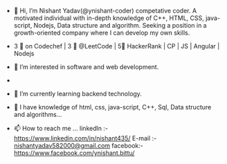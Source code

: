 - 👋 Hi, I’m Nishant Yadav(@ynishant-coder) competative coder.
A motivated individual with in-depth knowledge of C++, HTML, CSS, java-script, Nodejs, Data structure and algorithm. Seeking a position in a growth-oriented company where I can develop my own skills. 
- 3 🌟 on Codechef | 3 🌟 @LeetCode | 5🌟 HackerRank | CP  | JS | Angular | Nodejs 
- 👀 I’m interested in software and web development.
- 
- 🌱 I’m currently learning backend technology.

- 💞️ I have knowledge of html, css, java-script, C++, Sql, Data structure and algorithms...
- 📫 How to reach me ...
linkedln :- https://www.linkedin.com/in/nishant435/
E-mail :- nishantyadav582000@gmail.com
facebook:- https://www.facebook.com/ynishant.bittu/

<!---
ynishant-coder/ynishant-coder is a ✨ special ✨ repository because its `README.md` (this file) appears on your GitHub profile.
You can click the Preview link to take a look at your changes.
--->

